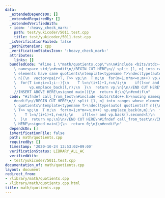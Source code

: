 ```yaml
---
data:
  _extendedDependsOn: []
  _extendedRequiredBy: []
  _extendedVerifiedWith:
  - icon: ':heavy_check_mark:'
    path: test/yukicoder/5011.test.cpp
    title: test/yukicoder/5011.test.cpp
  _isVerificationFailed: false
  _pathExtension: cpp
  _verificationStatusIcon: ':heavy_check_mark:'
  attributes:
    links: []
  bundledCode: "#line 1 \"math/quotients.cpp\"\n\n#include <bits/stdc++.h>\nusing\
    \ namespace std;\n#endif\n//BEGIN CUT HERE\n// split [1, n] into ranges whose\
    \ elements have same quotients\ntemplate<typename T>\ndecltype(auto) quotients(T\
    \ n){\n  vector<pair<T, T>> vp;\n  T m;\n  for(m=1;m*m<=n;m++) vp.emplace_back(m,m);\n\
    \  for(T i=m;i>=1;i--){\n    T l=n/(i+1)+1,r=n/i;\n    if(l<=r and vp.back().second<l)\n\
    \      vp.emplace_back(l,r);\n  }\n  return vp;\n}\n//END CUT HERE\n#ifndef call_from_test\n\
    //INSERT ABOVE HERE\nsigned main(){\n  return 0;\n}\n#endif\n"
  code: "#ifndef call_from_test\n#include <bits/stdc++.h>\nusing namespace std;\n\
    #endif\n//BEGIN CUT HERE\n// split [1, n] into ranges whose elements have same\
    \ quotients\ntemplate<typename T>\ndecltype(auto) quotients(T n){\n  vector<pair<T,\
    \ T>> vp;\n  T m;\n  for(m=1;m*m<=n;m++) vp.emplace_back(m,m);\n  for(T i=m;i>=1;i--){\n\
    \    T l=n/(i+1)+1,r=n/i;\n    if(l<=r and vp.back().second<l)\n      vp.emplace_back(l,r);\n\
    \  }\n  return vp;\n}\n//END CUT HERE\n#ifndef call_from_test\n//INSERT ABOVE\
    \ HERE\nsigned main(){\n  return 0;\n}\n#endif\n"
  dependsOn: []
  isVerificationFile: false
  path: math/quotients.cpp
  requiredBy: []
  timestamp: '2020-10-24 13:53:02+09:00'
  verificationStatus: LIBRARY_ALL_AC
  verifiedWith:
  - test/yukicoder/5011.test.cpp
documentation_of: math/quotients.cpp
layout: document
redirect_from:
- /library/math/quotients.cpp
- /library/math/quotients.cpp.html
title: math/quotients.cpp
---
```

